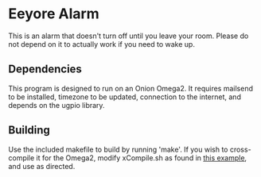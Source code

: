 # Eeyore Alarm #

This is an alarm that doesn't turn off until you leave your room.
Please do not depend on it to actually work if you need to wake up.

## Dependencies ##

This program is designed to run on an Onion Omega2. It requires mailsend to be
installed, timezone to be updated, connection to the internet, and depends on the ugpio library.

## Building ##
Use the included makefile to build by running 'make'. If you wish to
cross-compile it for the Omega2, modify xCompile.sh as found in
[this example](https://github.com/OnionIoT/c-cross-compile-example), and use as
directed.
